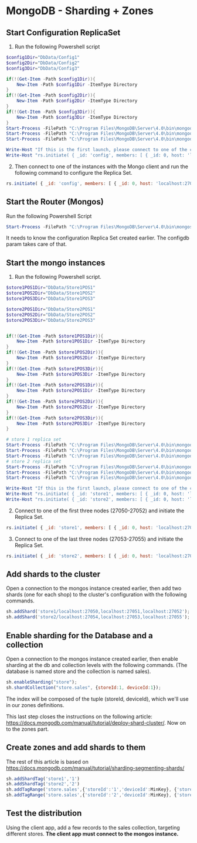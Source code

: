 # MongoDB - Sharding + Zones

## Start Configuration ReplicaSet

1. Run the following Powershell script

```Powershell
$config1Dir="DbData/Config1"
$config2Dir="DbData/Config2"
$config3Dir="DbData/Config3"

if(!(Get-Item -Path $config1Dir)){
    New-Item -Path $config1Dir -ItemType Directory
}
if(!(Get-Item -Path $config2Dir)){
    New-Item -Path $config2Dir -ItemType Directory
}
if(!(Get-Item -Path $config3Dir)){
    New-Item -Path $config3Dir -ItemType Directory
}
Start-Process -FilePath "C:\Program Files\MongoDB\Server\4.0\bin\mongod.exe" -ArgumentList "--port 27031 --configsvr --dbpath $config1Dir --replSet config"
Start-Process -FilePath "C:\Program Files\MongoDB\Server\4.0\bin\mongod.exe" -ArgumentList "--port 27032 --configsvr --dbpath $config2Dir --replSet config"
Start-Process -FilePath "C:\Program Files\MongoDB\Server\4.0\bin\mongod.exe" -ArgumentList "--port 27033 --configsvr --dbpath $config3Dir --replSet config"

Write-Host "If this is the first launch, please connect to one of the config mongod instances and run the following command"
Write-Host "rs.initiate( { _id: 'config', members: [ { _id: 0, host: 'localhost:27031' }, { _id: 1, host: 'localhost:27032' }, { _id: 2, host: 'localhost:27033' } ] } )"

```

2. Then connect to one of the instances with the Mongo client and run the following command to configure the Replica Set.

```javascript
rs.initiate( { _id: 'config', members: [ { _id: 0, host: 'localhost:27031' }, { _id: 1, host: 'localhost:27032' }, { _id: 2, host: 'localhost:27033' } ] }
```

## Start the Router (Mongos)

Run the following Powershell Script

```Powershell
Start-Process -FilePath "C:\Program Files\MongoDB\Server\4.0\bin\mongos.exe" -ArgumentList "--configdb config/localhost:27031,localhost:27032,localhost:27033 --port 27040"
```

It needs to know the configuration Replica Set created earlier. The configdb param takes care of that.

## Start the mongo instances 

1. Run the following Powershell script.

```Powershell
$store1POS1Dir="DbData/Store1POS1"
$store1POS2Dir="DbData/Store1POS2"
$store1POS3Dir="DbData/Store1POS3"

$store2POS1Dir="DbData/Store2POS1"
$store2POS2Dir="DbData/Store2POS2"
$store2POS3Dir="DbData/Store2POS3"


if(!(Get-Item -Path $store1POS1Dir)){
    New-Item -Path $store1POS1Dir -ItemType Directory
}
if(!(Get-Item -Path $store1POS2Dir)){
    New-Item -Path $store1POS2Dir -ItemType Directory
}
if(!(Get-Item -Path $store1POS3Dir)){
    New-Item -Path $store1POS3Dir -ItemType Directory
}
if(!(Get-Item -Path $store2POS1Dir)){
    New-Item -Path $store2POS1Dir -ItemType Directory
}
if(!(Get-Item -Path $store2POS2Dir)){
    New-Item -Path $store2POS2Dir -ItemType Directory
}
if(!(Get-Item -Path $store2POS3Dir)){
    New-Item -Path $store2POS3Dir -ItemType Directory
}

# store 1 replica set 
Start-Process -FilePath "C:\Program Files\MongoDB\Server\4.0\bin\mongod.exe" -ArgumentList "--port 27050 --shardsvr --replSet store1 --dbpath $store1POS1Dir"
Start-Process -FilePath "C:\Program Files\MongoDB\Server\4.0\bin\mongod.exe" -ArgumentList "--port 27051 --shardsvr --replSet store1 --dbpath $store1POS2Dir"
Start-Process -FilePath "C:\Program Files\MongoDB\Server\4.0\bin\mongod.exe" -ArgumentList "--port 27052 --shardsvr --replSet store1 --dbpath $store1POS3Dir"
# store 2 replica set
Start-Process -FilePath "C:\Program Files\MongoDB\Server\4.0\bin\mongod.exe" -ArgumentList "--port 27053 --shardsvr --replSet store2 --dbpath $store2POS1Dir"
Start-Process -FilePath "C:\Program Files\MongoDB\Server\4.0\bin\mongod.exe" -ArgumentList "--port 27054 --shardsvr --replSet store2 --dbpath $store2POS2Dir"
Start-Process -FilePath "C:\Program Files\MongoDB\Server\4.0\bin\mongod.exe" -ArgumentList "--port 27055 --shardsvr --replSet store2 --dbpath $store2POS3Dir"

Write-Host "If this is the first launch, please connect to one of the config mongod instances and run the following commands"
Write-Host "rs.initiate( { _id: 'store1', members: [ { _id: 0, host: 'localhost:27050' }, { _id: 1, host: 'localhost:27051' }, { _id: 2, host: 'localhost:27052' } ] } )"
Write-Host "rs.initiate( { _id: 'store2', members: [ { _id: 0, host: 'localhost:27053' }, { _id: 1, host: 'localhost:27054' }, { _id: 2, host: 'localhost:27055' } ] } )"

```

2. Connect to one of the first three nodes (27050-27052) and initiate the Replica Set. 

```javascript
rs.initiate( { _id: 'store1', members: [ { _id: 0, host: 'localhost:27050' }, { _id: 1, host: 'localhost:27051' }, { _id: 2, host: 'localhost:27052' } ] } )
```

3. Connect to one of the last three nodes (27053-27055) and initiate the Replica Set.

```javascript
rs.initiate( { _id: 'store2', members: [ { _id: 0, host: 'localhost:27053' }, { _id: 1, host: 'localhost:27054' }, { _id: 2, host: 'localhost:27055' } ] } )
```

## Add shards to the cluster

Open a connection to the mongos instance created earlier, then add two shards (one for each shop) to the cluster's configuration with the following commands. 

```javascript
sh.addShard('store1/localhost:27050,localhost:27051,localhost:27052');
sh.addShard('store2/localhost:27054,localhost:27053,localhost:27055');
```

## Enable sharding for the Database and a collection

Open a connection to the mongos instance created earlier, then enable sharding at the db and collection levels with the following commands. (The database is named store and the collection is named sales).

```javascript
sh.enableSharding("store");
sh.shardCollection("store.sales", {storeId:1, deviceId:1});
```

The index will be composed of the tuple (storeId, deviceId), which we'll use in our zones definitions. 

This last step closes the instructions on the following article: https://docs.mongodb.com/manual/tutorial/deploy-shard-cluster/. Now on to the zones part. 

## Create zones and add shards to them

The rest of this article is based on https://docs.mongodb.com/manual/tutorial/sharding-segmenting-shards/ 

```javascript
sh.addShardTag('store1','1')
sh.addShardTag('store2','2')
sh.addTagRange('store.sales',{'storeId':'1','deviceId':MinKey}, {'storeId':'1','deviceId':MaxKey},'1')
sh.addTagRange('store.sales',{'storeId':'2','deviceId':MinKey}, {'storeId':'2','deviceId':MaxKey},'2')
```

## Test the distribution
Using the client app, add a few records to the sales collection, targeting different stores. __**The client app must connect to the mongos instance.**__
